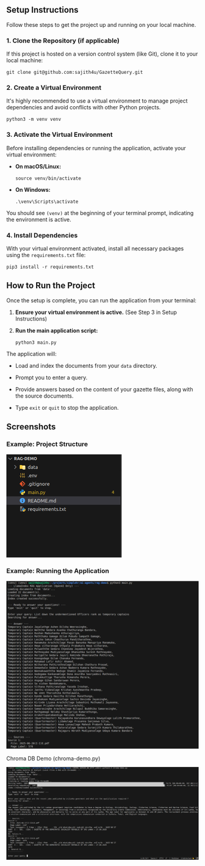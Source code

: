 ## Setup Instructions

Follow these steps to get the project up and running on your local machine.

### 1. Clone the Repository (if applicable)

If this project is hosted on a version control system (like Git), clone it to your local machine:

    git clone git@github.com:sajith4u/GazetteQuery.git

### 2. Create a Virtual Environment

It's highly recommended to use a virtual environment to manage project dependencies and avoid conflicts with other Python projects.

    
    python3 -m venv venv

    

### 3. Activate the Virtual Environment

Before installing dependencies or running the application, activate your virtual environment:

* **On macOS/Linux:**

    ```
    source venv/bin/activate
    
    ```

* **On Windows:**

    ```
    .\venv\Scripts\activate
    
    ```

You should see `(venv)` at the beginning of your terminal prompt, indicating the environment is active.

### 4. Install Dependencies

With your virtual environment activated, install all necessary packages using the `requirements.txt` file:

    
    pip3 install -r requirements.txt

    

## How to Run the Project

Once the setup is complete, you can run the application from your terminal:

1.  **Ensure your virtual environment is active.** (See Step 3 in Setup Instructions)

2.  **Run the main application script:**

    ```
    python3 main.py
    
    ```

The application will:

* Load and index the documents from your `data` directory.

* Prompt you to enter a query.

* Provide answers based on the content of your gazette files, along with the source documents.

* Type `exit` or `quit` to stop the application.

## Screenshots

### Example: Project Structure

![Project directory structure](images/project_structure.png
"Overview of project files")

### Example: Running the Application

![Terminal output of the RAG application](images/rag_demo.png "Screenshot of the application in action")

Chroma DB Demo (chroma-demo.py)

![Terminal output of the RAG application](images/chroma-db-demo.png "Screenshot of the application in action")


